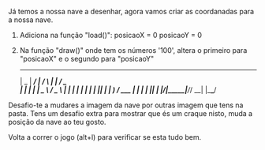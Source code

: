 
Já temos a nossa nave a desenhar, agora vamos criar as coordanadas para a nossa nave.

1. Adiciona na função "load()":
  posicaoX = 0
  posicaoY = 0

2. Na função "draw()" onde tem os números '100', altera o 
primeiro para "posicaoX" e o segundo para "posicaoY"



     ____  _____ ____    _    _____ ___ ___  
    |  _ \| ____/ ___|  / \  |  ___|_ _/ _ \
    | | | |  _| \___ \ / _ \ | |_   | | | | |
    | |_| | |___ ___) / ___ \|  _|  | | |_| |
    |____/|_____|____/_/   \_\_|   |___\___/



Desafio-te a mudares a imagem da nave por outras imagem 
que tens na pasta.
Tens um desafio extra para mostrar que és um craque nisto, muda 
a posição da nave ao teu gosto.

Volta a correr o jogo (alt+l) para verificar se esta tudo bem.


